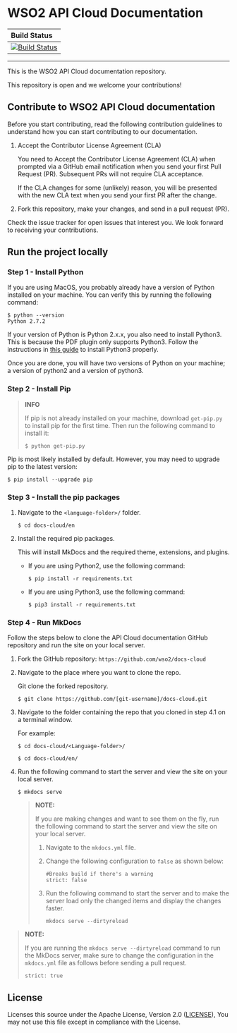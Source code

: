 # WSO2 API Cloud Documentation

| Build Status |
|:------------- 
| [![Build Status](https://wso2.org/jenkins/view/Dashboard/job/docs/job/docs-cloud/badge/icon)](https://wso2.org/jenkins/view/Dashboard/job/docs/job/docs-cloud/) |

---

This is the WSO2 API Cloud documentation repository.

This repository is open and we welcome your contributions! 

## Contribute to WSO2 API Cloud documentation

Before you start contributing, read the following contribution guidelines to understand how you can start contributing to our documentation.

1. Accept the Contributor License Agreement (CLA)

    You need to Accept the Contributor License Agreement (CLA) when prompted via a GitHub email notification when you send your first Pull Request (PR). Subsequent PRs will not require CLA acceptance.

    If the CLA changes for some (unlikely) reason, you will be presented with the new CLA text when you send your first PR after the change.

2. Fork this repository, make your changes, and send in a pull request (PR). 

Check the issue tracker for open issues that interest you. We look forward to receiving your contributions.

## Run the project locally

### Step 1 - Install Python

If you are using MacOS, you probably already have a version of Python installed on your machine. You can verify this by running the following command:

```shell
$ python --version
Python 2.7.2
```

If your version of Python is Python 2.x.x, you also need to install Python3. This is because the PDF plugin only supports Python3. Follow the instructions in [this guide](https://docs.python-guide.org/starting/install3/osx/) to install Python3 properly.

Once you are done, you will have two versions of Python on your machine; a version of python2 and a version of python3.

### Step 2 - Install Pip
>
> **INFO**
>
> If pip is not already installed on your machine, download `get-pip.py` to install pip for the first time. Then run the following command to install it:
> ```shell
> $ python get-pip.py
> ```
>

Pip is most likely installed by default. However, you may need to upgrade pip to the latest version:

```shell
$ pip install --upgrade pip
```

### Step 3 - Install the pip packages

1. Navigate to the `<language-folder>/` folder.

    ```shell
    $ cd docs-cloud/en
    ```

2. Install the required pip packages.

    This will install MkDocs and the required theme, extensions, and plugins.

    - If you are using Python2, use the following command:

      ```shell
      $ pip install -r requirements.txt
      ```

    - If you are using Python3, use the following command:

      ```shell
      $ pip3 install -r requirements.txt
      ```

### Step 4 - Run MkDocs

Follow the steps below to clone the API Cloud documentation GitHub repository and run the site on your local server.

1. Fork the GitHub repository: `https://github.com/wso2/docs-cloud`
2. Navigate to the place where you want to clone the repo.

    Git clone the forked repository.

    ```shell
    $ git clone https://github.com/[git-username]/docs-cloud.git
    ```

3. Navigate to the folder containing the repo that you cloned in step 4.1 on a terminal window.

    For example:

    ```shell
    $ cd docs-cloud/<Language-folder>/
    ```

    ```shell
    $ cd docs-cloud/en/
    ```

4. Run the following command to start the server and view the site on your local server.

    ```shell
    $ mkdocs serve
    ```

    > **NOTE:**
    >
    > If you are making changes and want to see them on the fly, run the following command to start the server and view the site on your local server.
    > 1. Navigate to the `mkdocs.yml` file.
    > 2. Change the following configuration to `false` as shown below: 
    >     ```
    >     #Breaks build if there's a warning
    >     strict: false
    >     ```
    > 3. Run the following command to start the server and to make the server load only the changed items and display the changes faster. 
    >
    >    `mkdocs serve --dirtyreload`
  

> **NOTE:**
>
> If you are running the `mkdocs serve --dirtyreload` command to run the MkDocs server, make sure to change the configuration in the `mkdocs.yml` file as follows before sending a pull request.
>
> `strict: true` 

## License

Licenses this source under the Apache License, Version 2.0 ([LICENSE](LICENSE)), You may not use this file except in compliance with the License.


